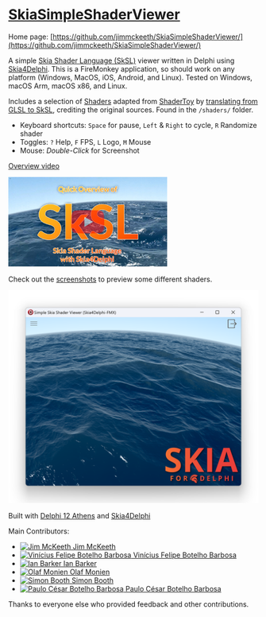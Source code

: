 # [SkiaSimpleShaderViewer](https://github.com/jimmckeeth/SkiaSimpleShaderViewer/)

Home page: [https://github.com/jimmckeeth/SkiaSimpleShaderViewer/](https://github.com/jimmckeeth/SkiaSimpleShaderViewer/)

A simple [Skia Shader Language (SkSL)](https://skia.org/docs/user/sksl/) viewer written in Delphi using [Skia4Delphi](https://github.com/skia4delphi/skia4delphi).
This is a FireMonkey application, so should work on any platform (Windows, MacOS, iOS, Android, and Linux).
Tested on Windows, macOS Arm, macOS x86, and Linux.

Includes a selection of [Shaders](/shaders/) adapted from [ShaderToy](https://www.shadertoy.com/) by
[translating from GLSL to SkSL](SkSL-Overview.md), crediting the original sources. Found in the `/shaders/` folder.

* Keyboard shortcuts: `Space` for pause, `Left` & `Right` to cycle, `R` Randomize shader
* Toggles: `?` Help, `F` FPS, `L` Logo, `M` Mouse
* Mouse: *Double-Click* for Screenshot

[Overview video](https://youtu.be/ZRVpfN70BF8)

[<img src="screenshots/YouTubeThumbnail.jpg" width="320" alt="YouTube video">](https://youtu.be/ZRVpfN70BF8)

Check out the [screenshots](screenshots/readme.md) to preview some different shaders.

![Seascape](screenshots/SimpleShader_seascape.png)

Built with [Delphi 12 Athens](https://www.embarcadero.com/products/delphi) and [Skia4Delphi](https://github.com/skia4delphi/skia4delphi)

Main Contributors: 

* [![Jim McKeeth](https://github.com/user-attachments/assets/a7e256b8-6a11-4f90-95d8-d3363832f053) Jim McKeeth](https://github.com/jimmckeeth)
* [![Vinícius Felipe Botelho Barbosa](https://github.com/user-attachments/assets/9a7347f4-7255-4a48-86a7-bb10f53db4b6) Vinícius Felipe Botelho Barbosa](https://github.com/viniciusfbb)
* [![Ian Barker](https://github.com/user-attachments/assets/c5e4098e-1bc7-409c-a2ae-b563ad1e9dfe) Ian Barker](https://github.com/checkdigits)
* [![Olaf Monien](https://github.com/user-attachments/assets/8edd37b9-7e56-4a15-bcff-9fdf87147b15) Olaf Monien](https://github.com/omonien)
* [![Simon Booth](https://github.com/user-attachments/assets/513002de-a283-46a2-8ae2-730baa8d48e9) Simon Booth](https://github.com/peardox)
* [![Paulo César Botelho Barbosa](https://github.com/user-attachments/assets/54c6cc7f-0408-4f44-a7e1-6df6484e76a0) Paulo César Botelho Barbosa](https://github.com/paulocesarbot)

Thanks to everyone else who provided feedback and other contributions.
